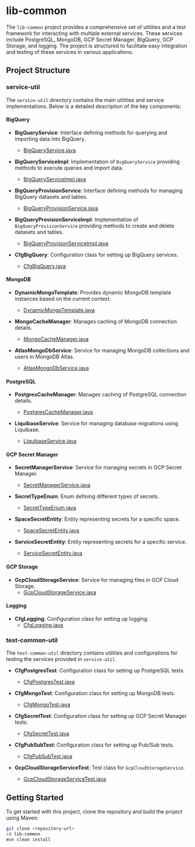 # lib-common

The `lib-common` project provides a comprehensive set of utilities and a test framework for interacting with multiple external services. These services include PostgreSQL, MongoDB, GCP Secret Manager, BigQuery, GCP Storage, and logging. The project is structured to facilitate easy integration and testing of these services in various applications.

## Project Structure

### service-util

The `service-util` directory contains the main utilities and service implementations. Below is a detailed description of the key components:

#### BigQuery

- **BigQueryService**: Interface defining methods for querying and importing data into BigQuery.
  - [BigQueryService.java](service-util/src/main/java/com/cmile/serviceutil/bigquery/BigQueryService.java)

- **BigQueryServiceImpl**: Implementation of `BigQueryService` providing methods to execute queries and import data.
  - [BigQueryServiceImpl.java](lib-common/service-util/src/main/java/com/cmile/serviceutil/bigquery/BigQueryServiceImpl.java)

- **BigQueryProvisionService**: Interface defining methods for managing BigQuery datasets and tables.
  - [BigQueryProvisionService.java](lib-common/service-util/src/main/java/com/cmile/serviceutil/bigquery/BigQueryProvisionService.java)

- **BigQueryProvisionServiceImpl**: Implementation of `BigQueryProvisionService` providing methods to create and delete datasets and tables.
  - [BigQueryProvisionServiceImpl.java](lib-common/service-util/src/main/java/com/cmile/serviceutil/bigquery/BigQueryProvisionServiceImpl.java)

- **CfgBigQuery**: Configuration class for setting up BigQuery services.
  - [CfgBigQuery.java](lib-common/service-util/src/main/java/com/cmile/serviceutil/bigquery/CfgBigQuery.java)

#### MongoDB

- **DynamicMongoTemplate**: Provides dynamic MongoDB template instances based on the current context.
  - [DynamicMongoTemplate.java](lib-common/service-util/src/main/java/com/cmile/serviceutil/mongo/DynamicMongoTemplate.java)

- **MongoCacheManager**: Manages caching of MongoDB connection details.
  - [MongoCacheManager.java](lib-common/service-util/src/main/java/com/cmile/serviceutil/mongo/MongoCacheManager.java)

- **AtlasMongoDbService**: Service for managing MongoDB collections and users in MongoDB Atlas.
  - [AtlasMongoDbService.java](lib-common/service-util/src/main/java/com/cmile/serviceutil/mongo/AtlasMongoDbService.java)

#### PostgreSQL

- **PostgresCacheManager**: Manages caching of PostgreSQL connection details.
  - [PostgresCacheManager.java](lib-common/service-util/src/main/java/com/cmile/serviceutil/sqlconnection/PostgresCacheManager.java)

- **LiquibaseService**: Service for managing database migrations using Liquibase.
  - [LiquibaseService.java](lib-common/service-util/src/main/java/com/cmile/serviceutil/sqlconnection/migration/LiquibaseService.java)

#### GCP Secret Manager

- **SecretManagerService**: Service for managing secrets in GCP Secret Manager.
  - [SecretManagerService.java](lib-common/service-util/src/main/java/com/cmile/serviceutil/secret/SecretManagerService.java)

- **SecretTypeEnum**: Enum defining different types of secrets.
  - [SecretTypeEnum.java](lib-common/service-util/src/main/java/com/cmile/serviceutil/secret/SecretTypeEnum.java)

- **SpaceSecretEntity**: Entity representing secrets for a specific space.
  - [SpaceSecretEntity.java](lib-common/service-util/src/main/java/com/cmile/serviceutil/secret/entity/SpaceSecretEntity.java)

- **ServiceSecretEntity**: Entity representing secrets for a specific service.
  - [ServiceSecretEntity.java](lib-common/service-util/src/main/java/com/cmile/serviceutil/secret/entity/ServiceSecretEntity.java)

#### GCP Storage

- **GcpCloudStorageService**: Service for managing files in GCP Cloud Storage.
  - [GcpCloudStorageService.java](lib-common/service-util/src/main/java/com/cmile/serviceutil/storage/GcpCloudStorageService.java)

#### Logging

- **CfgLogging**: Configuration class for setting up logging.
  - [CfgLogging.java](lib-common/service-util/src/main/java/com/cmile/serviceutil/logging/CfgLogging.java)

### test-common-util

The `test-common-util` directory contains utilities and configurations for testing the services provided in `service-util`.

- **CfgPostgresTest**: Configuration class for setting up PostgreSQL tests.
  - [CfgPostgresTest.java](lib-common/test-common-util/src/main/java/com/cmile/testutil/CfgPostgresTest.java)

- **CfgMongoTest**: Configuration class for setting up MongoDB tests.
  - [CfgMongoTest.java](lib-common/test-common-util/src/main/java/com/cmile/testutil/CfgMongoTest.java)

- **CfgSecretTest**: Configuration class for setting up GCP Secret Manager tests.
  - [CfgSecretTest.java](lib-common/test-common-util/src/main/java/com/cmile/testutil/CfgSecretTest.java)

- **CfgPubSubTest**: Configuration class for setting up Pub/Sub tests.
  - [CfgPubSubTest.java](lib-common/test-common-util/src/main/java/com/cmile/testutil/CfgPubSubTest.java)

- **GcpCloudStorageServiceTest**: Test class for `GcpCloudStorageService`.
  - [GcpCloudStorageServiceTest.java](lib-common/test-common-util/src/test/java/com/cmile/serviceutil/storage/GcpCloudStorageServiceTest.java)

## Getting Started

To get started with this project, clone the repository and build the project using Maven:

```sh
git clone <repository-url>
cd lib-common
mvn clean install
